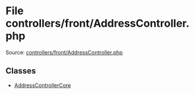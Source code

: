 File controllers/front/AddressController.php
=========

Source: [controllers/front/AddressController.php](https://github.com/PrestaShop/PrestaShop/blob/1.5.0.1/controllers/front/AddressController.php)


Classes
-------

* [AddressControllerCore](class.AddressControllerCore.md)

